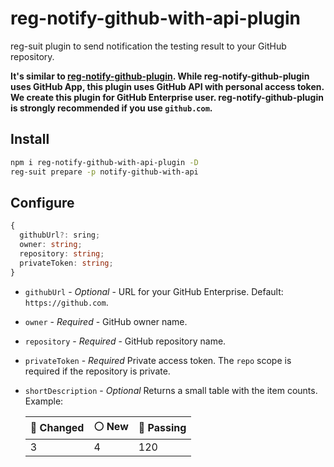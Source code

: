 # reg-notify-github-with-api-plugin

reg-suit plugin to send notification the testing result to your GitHub repository.

**It's similar to [reg-notify-github-plugin](https://www.npmjs.com/package/reg-notify-github-plugin). While reg-notify-github-plugin uses GitHub App, this plugin uses GitHub API with personal access token.
We create this plugin for GitHub Enterprise user. reg-notify-github-plugin is strongly recommended if you use `github.com`.**

## Install

```sh
npm i reg-notify-github-with-api-plugin -D
reg-suit prepare -p notify-github-with-api
```

## Configure

```ts
{
  githubUrl?: sring;
  owner: string;
  repository: string;
  privateToken: string;
}
```

- `githubUrl` - _Optional_ - URL for your GitHub Enterprise. Default: `https://github.com`.
- `owner` - _Required_ - GitHub owner name.
- `repository` - _Required_ - GitHub repository name.
- `privateToken` - _Required_ Private access token. The `repo` scope is required if the repository is private.
- `shortDescription` - _Optional_ Returns a small table with the item counts.
  Example:

  | 🔴 Changed | ⚪️ New | 🔵 Passing |
  | ---------- | ------- | ---------- |
  | 3          | 4       | 120        |
